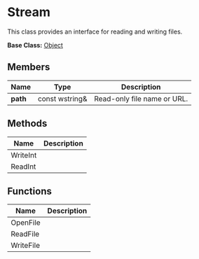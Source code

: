 # Stream #

This class provides an interface for reading and writing files.

**Base Class:** [Object](CPP_Object.md)

## Members ##

| Name | Type | Description |
| ----- | ----- | ----- |
| **path** | const wstring& | Read-only file name or URL. |

## Methods ##

| Name | Description |
| ----- | ----- |
| WriteInt | |
| ReadInt | |

## Functions ##

| Name | Description |
| ----- | ----- |
| OpenFile | |
| ReadFile | |
| WriteFile | |
